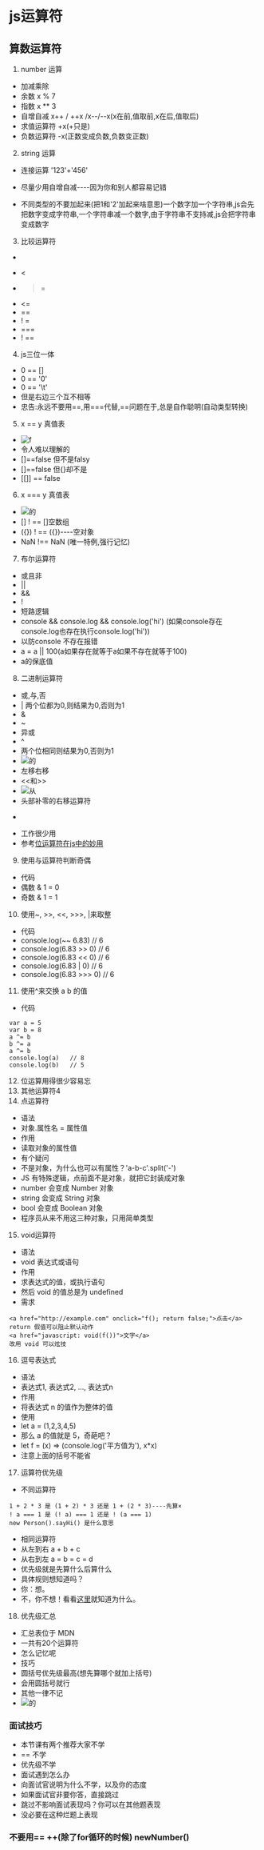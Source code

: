 # js运算符
## 算数运算符
1. number 运算

* 加减乘除
* 余数 x % 7
* 指数 x ** 3
* 自增自减 x++ / ++x /x--/--x(x在前,值取前,x在后,值取后)
* 求值运算符 +x(+只是)
* 负数运算符 -x(正数变成负数,负数变正数)

2. string 运算

* 连接运算 '123'+'456'

* 尽量少用自增自减----因为你和别人都容易记错
* 不同类型的不要加起来(把1和'2'加起来啥意思)一个数字加一个字符串,js会先把数字变成字符串,一个字符串减一个数字,由于字符串不支持减,js会把字符串变成数字
3. 比较运算符

* >
* <
* >=
* <=
* ==
* ! =
* ===
* ! ==

4. js三位一体

* 0 == []
* 0 == '0'
* 0 == '\t'
* 但是右边三个互不相等
* 忠告:永远不要用==,用===代替,==问题在于,总是自作聪明(自动类型转换)

5. x == y 真值表

* ![f](images/图片2.jpg)
* 令人难以理解的
* []==false 但不是falsy
* []==false 但{}却不是
* [[]] == false

6. x === y 真值表

* ![的](images/图片3.jpg)
* [] ! == []空数组
* ({}) ! == ({})----空对象
* NaN !== NaN (唯一特例,强行记忆)

7. 布尔运算符

* 或且非
* ||
* &&
* !
* 短路逻辑
* console && console.log && console.log('hi') (如果console存在console.log也存在执行console.log('hi'))
* 以防console 不存在报错
* a = a || 100(a如果存在就等于a如果不存在就等于100)
* a的保底值

8. 二进制运算符

* 或,与,否
* | 两个位都为0,则结果为0,否则为1
* &
* ~
* 异或
* ^
* 两个位相同则结果为0,否则为1
* ![的](images/018.jpg)
* 左移右移
* <<和>>
* ![从](images/020.jpg)
* 头部补零的右移运算符
* >>>
* 工作很少用
* 参考[位运算符在js中的妙用](https://juejin.cn/post/6844903568906911752)
9. 使用与运算符判断奇偶

* 代码
* 偶数 & 1 = 0
* 奇数 & 1 = 1

10. 使用~, >>, <<, >>>, |来取整
* 代码
* console.log(~~ 6.83)    // 6
* console.log(6.83 >> 0)  // 6
* console.log(6.83 << 0)  // 6
* console.log(6.83 | 0)   // 6
* console.log(6.83 >>> 0)   // 6

11. 使用^来交换 a b 的值
* 代码
```
var a = 5
var b = 8
a ^= b
b ^= a
a ^= b
console.log(a)   // 8
console.log(b)   // 5
```
12. 位运算用得很少容易忘
13. 其他运算符4
14. 点运算符
* 语法
* 对象.属性名 = 属性值
* 作用
* 读取对象的属性值
* 有个疑问
* 不是对象，为什么也可以有属性？'a-b-c'.split('-')
* JS 有特殊逻辑，点前面不是对象，就把它封装成对象
* number 会变成 Number 对象
* string 会变成 String 对象
* bool 会变成 Boolean 对象
* 程序员从来不用这三种对象，只用简单类型
15. void运算符

* 语法
* void 表达式或语句
* 作用
* 求表达式的值，或执行语句
* 然后 void 的值总是为 undefined
* 需求
```
<a href="http://example.com" onclick="f(); return false;">点击</a>
return 假值可以阻止默认动作
<a href="javascript: void(f())">文字</a>
改用 void 可以炫技
```
16. 逗号表达式

* 语法
* 表达式1, 表达式2, ..., 表达式n
* 作用
* 将表达式 n 的值作为整体的值
* 使用
* let a = (1,2,3,4,5)
* 那么 a 的值就是 5，奇葩吧？
* let f = (x) => (console.log('平方值为'), x*x)
* 注意上面的括号不能省

17. 运算符优先级
* 不同运算符
```
1 + 2 * 3 是 (1 + 2) * 3 还是 1 + (2 * 3)----先算×
! a === 1 是 (! a) === 1 还是 ! (a === 1)
new Person().sayHi() 是什么意思
```
* 相同运算符
* 从左到右 a + b + c  
* 从右到左 a = b = c = d
* 优先级就是先算什么后算什么
* 具体规则想知道吗？
* 你：想。
* 不，你不想！看看[这里](https://developer.mozilla.org/zh-CN/docs/Web/JavaScript/Reference/Operators/Operator_Precedence#Table)就知道为什么。

18. 优先级汇总

* 汇总表位于 MDN
* 一共有20个运算符
* 怎么记忆呢
* 技巧
* 圆括号优先级最高(想先算哪个就加上括号)
* 会用圆括号就行
* 其他一律不记
* ![的](images/图片4.jpg)
### 面试技巧
* 本节课有两个推荐大家不学
* == 不学
* 优先级不学
* 面试遇到怎么办
* 向面试官说明为什么不学，以及你的态度
* 如果面试官非要你答，直接跳过
* 跳过不影响面试表现吗？你可以在其他题表现
* 没必要在这种烂题上表现

### 不要用== ++(除了for循环的时候) newNumber()
